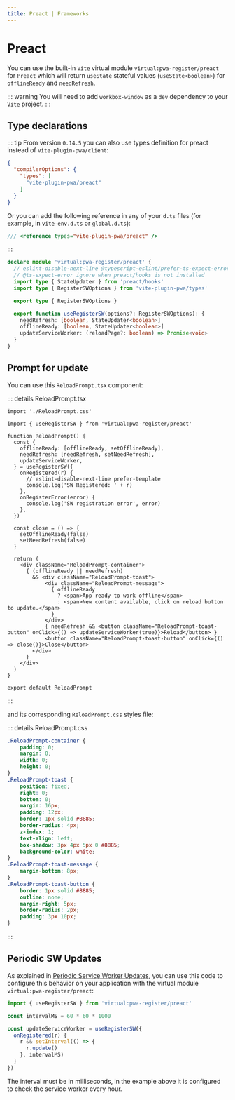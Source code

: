 ```yaml
---
title: Preact | Frameworks
---
```


# Preact

You can use the built-in `Vite` virtual module `virtual:pwa-register/preact` for `Preact` which will return `useState` stateful values (`useState<boolean>`) for `offlineReady` and `needRefresh`.

::: warning
You will need to add `workbox-window` as a `dev` dependency to your `Vite` project.
:::

## Type declarations

::: tip
<TypeScriptError2307 />
From version `0.14.5` you can also use types definition for preact instead of `vite-plugin-pwa/client`:
```json
{
  "compilerOptions": {
    "types": [
      "vite-plugin-pwa/preact"
    ]
  }
}
```

Or you can add the following reference in any of your `d.ts` files (for example, in `vite-env.d.ts` or `global.d.ts`):
```ts
/// <reference types="vite-plugin-pwa/preact" />
```
:::

```ts
declare module 'virtual:pwa-register/preact' {
  // eslint-disable-next-line @typescript-eslint/prefer-ts-expect-error
  // @ts-expect-error ignore when preact/hooks is not installed
  import type { StateUpdater } from 'preact/hooks'
  import type { RegisterSWOptions } from 'vite-plugin-pwa/types'

  export type { RegisterSWOptions }

  export function useRegisterSW(options?: RegisterSWOptions): {
    needRefresh: [boolean, StateUpdater<boolean>]
    offlineReady: [boolean, StateUpdater<boolean>]
    updateServiceWorker: (reloadPage?: boolean) => Promise<void>
  }
}
```

## Prompt for update

<ReactReactiveWarning />

You can use this `ReloadPrompt.tsx` component:

::: details ReloadPrompt.tsx
```tsx
import './ReloadPrompt.css'

import { useRegisterSW } from 'virtual:pwa-register/preact'

function ReloadPrompt() {
  const {
    offlineReady: [offlineReady, setOfflineReady],
    needRefresh: [needRefresh, setNeedRefresh],
    updateServiceWorker,
  } = useRegisterSW({
    onRegistered(r) {
      // eslint-disable-next-line prefer-template
      console.log('SW Registered: ' + r)
    },
    onRegisterError(error) {
      console.log('SW registration error', error)
    },
  })

  const close = () => {
    setOfflineReady(false)
    setNeedRefresh(false)
  }

  return (
    <div className="ReloadPrompt-container">
      { (offlineReady || needRefresh)
        && <div className="ReloadPrompt-toast">
            <div className="ReloadPrompt-message">
              { offlineReady
                ? <span>App ready to work offline</span>
                : <span>New content available, click on reload button to update.</span>
              }
            </div>
            { needRefresh && <button className="ReloadPrompt-toast-button" onClick={() => updateServiceWorker(true)}>Reload</button> }
            <button className="ReloadPrompt-toast-button" onClick={() => close()}>Close</button>
        </div>
      }
    </div>
  )
}

export default ReloadPrompt
```
:::

and its corresponding `ReloadPrompt.css` styles file:

::: details ReloadPrompt.css
```css
.ReloadPrompt-container {
    padding: 0;
    margin: 0;
    width: 0;
    height: 0;
}
.ReloadPrompt-toast {
    position: fixed;
    right: 0;
    bottom: 0;
    margin: 16px;
    padding: 12px;
    border: 1px solid #8885;
    border-radius: 4px;
    z-index: 1;
    text-align: left;
    box-shadow: 3px 4px 5px 0 #8885;
    background-color: white;
}
.ReloadPrompt-toast-message {
    margin-bottom: 8px;
}
.ReloadPrompt-toast-button {
    border: 1px solid #8885;
    outline: none;
    margin-right: 5px;
    border-radius: 2px;
    padding: 3px 10px;
}
```
:::

## Periodic SW Updates

As explained in [Periodic Service Worker Updates](/guide/periodic-sw-updates), you can use this code to configure this behavior on your application with the virtual module `virtual:pwa-register/preact`:

```ts
import { useRegisterSW } from 'virtual:pwa-register/preact'

const intervalMS = 60 * 60 * 1000

const updateServiceWorker = useRegisterSW({
  onRegistered(r) {
    r && setInterval(() => {
      r.update()
    }, intervalMS)
  }
})
```

The interval must be in milliseconds, in the example above it is configured to check the service worker every hour.

<HeuristicWorkboxWindow />
